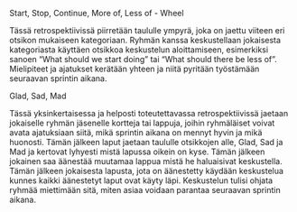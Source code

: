 Start, Stop, Continue, More of, Less of - Wheel

Tässä retrospektiivissä piirretään taululle ympyrä, joka on jaettu viiteen eri otsikon mukaiseen kategoriaan. Ryhmän kanssa keskustellaan jokaisesta kategoriasta käyttäen otsikkoa keskustelun aloittamiseen, esimerkiksi sanoen “What should we start doing” tai “What should there be less of”. Mielipiteet ja ajatukset kerätään yhteen ja niitä pyritään työstämään seuraavan sprintin aikana. 


Glad, Sad, Mad

Tässä yksinkertaisessa ja helposti toteutettavassa retrospektiivissä jaetaan jokaiselle ryhmän jäsenelle kortteja tai lappuja, joihin ryhmäläiset voivat avata ajatuksiaan siitä, mikä sprintin aikana on mennyt hyvin ja mikä huonosti. Tämän jälkeen laput jaetaan taululle otsikkojen alle, Glad, Sad ja Mad ja kertovat lyhyesti mistä lapussa oikein on kyse. Tämän jälkeen jokainen saa äänestää muutamaa lappua mistä he haluaisivat keskustella. Tämän jälkeen jokaisesta lapusta, jota on äänestetty käydään keskustelua kunnes kaikki äänestetyt laput ovat käyty läpi. Keskustelun tulisi ohjata ryhmää miettimään sitä, miten asiaa voidaan parantaa seuraavan sprintin aikana. 

